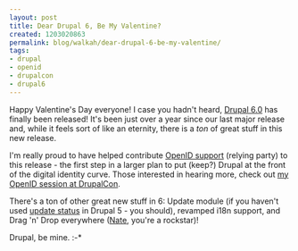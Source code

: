 ```yaml
---
layout: post
title: Dear Drupal 6, Be My Valentine?
created: 1203020863
permalink: blog/walkah/dear-drupal-6-be-my-valentine/
tags:
- drupal
- openid
- drupalcon
- drupal6
---
```

Happy Valentine's Day everyone! I case you hadn't heard, <a href="http://drupal.org/drupal-6.0">Drupal 6.0</a> has finally been released! It's been just over a year since our last major release and, while it feels sort of like an eternity, there is a *ton* of great stuff in this new release.

I'm really proud to have helped contribute <a href="http://openid.net/">OpenID support</a> (relying party) to this release - the first step in a larger plan to put (keep?) Drupal at the front of the digital identity curve. Those interested in hearing more, check out <a href="http://boston2008.drupalcon.org/session/openid-and-identity-drupal-future-usermodule">my OpenID session at DrupalCon</a>.

There's a ton of other great new stuff in 6: Update module (if you haven't used <a href="http://drupal.org/project/update_status">update status</a> in Drupal 5 - you should), revamped i18n support, and Drag 'n' Drop everywhere (<a href="http://quicksketch.org/">Nate</a>, you're a rockstar)!

Drupal, be mine. :-*

